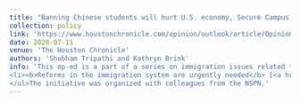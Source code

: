 ```yaml
---
title: "Banning Chinese students will hurt U.S. economy, Secure Campus Act will threaten U.S. STEM research"
collection: policy
link: 'https://www.houstonchronicle.com/opinion/outlook/article/Opinion-Banning-Chinese-students-will-hurt-U-S-15400149.php'
date: 2020-07-11
venue: 'The Houston Chronicle'
authors: 'Shubham Tripathi and Kathryn Brink'
info: 'This op-ed is a part of a series on immigration issues related to higher education. Other op-eds in this series:<ul><li><b>As immigrant scientists advance lifesaving research, lawmakers must protect them</b> [<a href="https://www.dailycal.org/2020/07/10/as-immigrant-scientists-advance-lifesaving-research-lawmakers-must-protect-them/">Link</a>]</li>
<li><b>Reforms in the immigration system are urgently needed</b> [<a href="https://coloradosun.com/2020/07/26/j-1-visa-immigration-trump-administration-education-opinion/">Link</a>]</li>
</ul>The initiative was organized with colleagues from the NSPN.'
---
```


